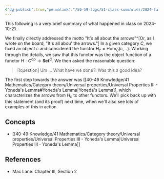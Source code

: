 ```yaml
---
{"dg-publish":true,"permalink":"/50-59-logs/51-class-summaries/2024-fall/math-561/2024-10/2024-10-21/","updated":"2024-10-21T19:32:31-07:00"}
---
```


This following is a very brief summary of what happened in class on 2024-10-21.

We finally directly addressed the motto "It's all about the arrows"^[Or, as I wrote on the board, "It's all abou' the arrows."] In a given category $C$, we fixed an object $c$ and considered the functor $H_c = \operatorname{Hom}_C(c,-)$. Working through the details, we saw that this functor was the object function of a functor $H:C^{\text{op}}\to \textbf{Set}^C$. We then asked the reasonable question:

> [!question] Um ...
> What have we done?! Was this a good idea?

The first step towards the answer was [[40-49 Knowledge/41 Mathematics/Category theory/Universal properties/Universal Properties III - Yoneda's Lemma#Yoneda's Lemma\|Yoneda's Lemma]], which characterizes the arrows from $H_c$ to other functors. We'll pick back up with this statement (and its proof) next time, when we'll also see lots of examples of this in action.
## Concepts

- [[40-49 Knowledge/41 Mathematics/Category theory/Universal properties/Universal Properties III - Yoneda's Lemma\|Universal Properties III - Yoneda's Lemma]]

## References

- Mac Lane: Chapter III, Section 2
